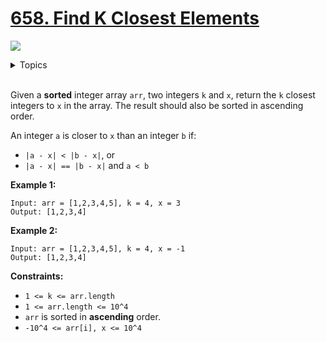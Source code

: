 # [658. Find K Closest Elements](https://leetcode.cn/problems/find-k-closest-elements/)

![](https://img.shields.io/badge/Difficulty-Medium-F8AF40.svg)

<details>
<summary>Topics</summary>

* [`Array`](https://leetcode.com/tag/array/)
* [`Two Pointers`](https://leetcode.com/tag/two-pointers/)
* [`Sorting`](https://leetcode.com/tag/sorting/)
* [`Binary Search`](https://leetcode.com/tag/binary-search/)
* [`Heap`](https://leetcode.com/tag/heap/)

</details>
<br />

Given a **sorted** integer array `arr`, two integers `k` and `x`, return the `k` closest integers to `x` in the array. The result should also be sorted in ascending order.

An integer `a` is closer to `x` than an integer `b` if:

 + `|a - x| < |b - x|`, or
 + `|a - x| == |b - x|` and `a < b`
 

**Example 1:**

    Input: arr = [1,2,3,4,5], k = 4, x = 3
    Output: [1,2,3,4]

**Example 2:**

    Input: arr = [1,2,3,4,5], k = 4, x = -1
    Output: [1,2,3,4]

**Constraints:**

 + `1 <= k <= arr.length`
 + `1 <= arr.length <= 10^4`
 + `arr` is sorted in **ascending** order.
 + `-10^4 <= arr[i], x <= 10^4`
